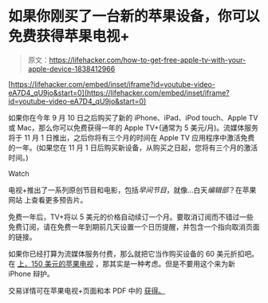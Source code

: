 # 如果你刚买了一台新的苹果设备，你可以免费获得苹果电视+

> 原文：<https://lifehacker.com/how-to-get-free-apple-tv-with-your-apple-device-1838412966>

 [https://lifehacker.com/embed/inset/iframe?id=youtube-video-eA7D4_qU9jo&start=0](https://lifehacker.com/embed/inset/iframe?id=youtube-video-eA7D4_qU9jo&start=0) 

如果你在今年 9 月 10 日之后购买了新的 iPhone、iPad、iPod touch、Apple TV 或 Mac，那么你可以免费获得一年的 Apple TV+(通常为 5 美元/月)。流媒体服务将于 11 月 1 日推出，之后你将有三个月的时间在 Apple TV 应用程序中激活免费的一年。(如果您在 11 月 1 日后购买新设备，从购买之日起，您将有三个月的激活时间。)

Watch

电视+推出了一系列原创节目和电影，包括*早间节目*，就像...白天*编辑部*？在苹果网站 上查看更多预告片。

免费一年后，TV+将以 5 美元的价格自动续订一个月。要取消订阅而不错过一些免费订阅，请在免费一年到期前几天设置一个日历提醒，并包含一个指向取消页面的链接。

如果你已经打算为流媒体服务付费，那么就把它当作购买设备的 60 美元折扣吧。在 [上，150 美元的苹果电视](https://www.apple.com/shop/buy-tv/apple-tv-hd/32gb) ，那其实是一种考虑。但是不要用这个来为新 iPhone 辩护。

交易详情可在苹果电视+页面和本 PDF 中的 [获得。](https://www.apple.com/promo/pdf/EN_US_ATV+_Promo_TandCs.pdf)